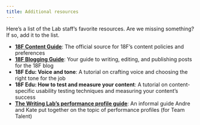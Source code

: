 ```yaml
---
title: Additional resources
---
```


Here’s a list of the Lab staff’s favorite resources. Are we missing
something? If so, add it to the list.

-   [**18F Content Guide**](https://pages.18f.gov/content-guide/): The official source for 18F’s content policies and preferences
-   [**18F Blogging Guide**](https://pages.18f.gov/blogging-guide/): Your guide to writing, editing, and publishing posts for the 18F blog
-   **18F Edu: Voice and tone**: A tutorial on crafting voice and choosing the right tone for the job
-   **18F Edu: How to test and measure your content**: A tutorial on content-specific usability testing techniques and measuring your content’s success
-   [**The Writing Lab’s performance profile guide**](https://docs.google.com/document/d/1z6oyBG43c-5PkK9rAvWeK_bI0ojQqZIJCt8VcmsW53U/edit): An informal guide Andre and Kate put together on the topic of performance profiles (for Team Talent)

